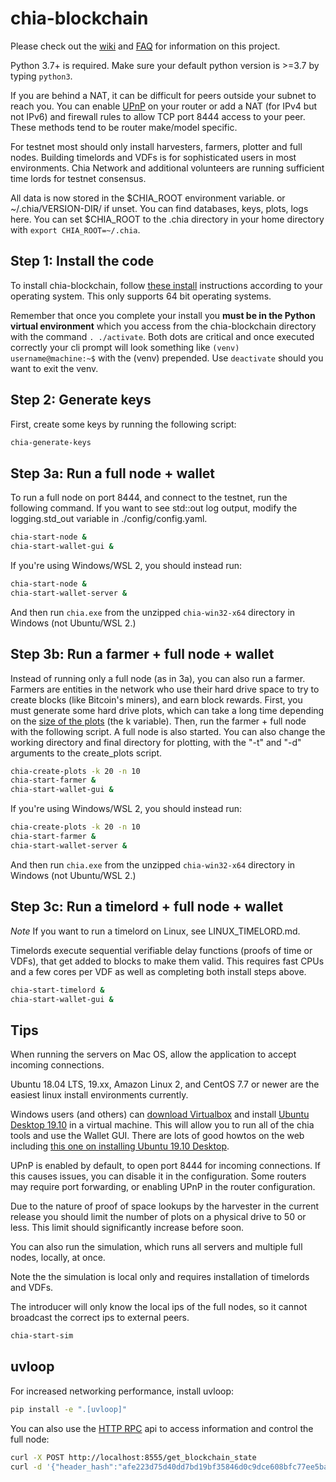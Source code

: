 # chia-blockchain
Please check out the [wiki](https://github.com/Chia-Network/chia-blockchain/wiki) and [FAQ](https://github.com/Chia-Network/chia-blockchain/wiki/FAQ) for information on this project.

Python 3.7+ is required. Make sure your default python version is >=3.7 by typing `python3`.

If you are behind a NAT, it can be difficult for peers outside your subnet to reach you. You can enable
[UPnP](https://www.homenethowto.com/ports-and-nat/upnp-automatic-port-forward/) on your router or add a
NAT (for IPv4 but not IPv6) and firewall rules to allow TCP port 8444 access to your peer. These methods
tend to be router make/model specific.

For testnet most should only install harvesters, farmers, plotter and full nodes. Building timelords and VDFs is for sophisticated users in most environments. Chia Network and additional volunteers are running sufficient time lords for testnet consensus.

All data is now stored in the $CHIA_ROOT environment variable. or ~/.chia/VERSION-DIR/ if unset. You can find databases, keys, plots, logs here. You can set $CHIA_ROOT to the .chia directory in your home directory with `export CHIA_ROOT=~/.chia`.

## Step 1: Install the code
To install chia-blockchain, follow [these install](INSTALL.md) instructions according to your operating system. This only supports 64 bit operating systems.

Remember that once you complete your install you **must be in the Python virtual environment** which you access from the chia-blockchain directory with the command `. ./activate`. Both dots are critical and once executed correctly your cli prompt will look something like `(venv) username@machine:~$` with the (venv) prepended. Use `deactivate` should you want to exit the venv.

## Step 2: Generate keys
First, create some keys by running the following script:
```bash
chia-generate-keys
```

## Step 3a: Run a full node + wallet
To run a full node on port 8444, and connect to the testnet, run the following command.
If you want to see std::out log output, modify the logging.std_out variable in ./config/config.yaml.

```bash
chia-start-node &
chia-start-wallet-gui &
```
If you're using Windows/WSL 2, you should instead run:
```bash
chia-start-node &
chia-start-wallet-server &
```
And then run `chia.exe` from the unzipped `chia-win32-x64` directory in Windows (not Ubuntu/WSL 2.)

## Step 3b: Run a farmer + full node + wallet
Instead of running only a full node (as in 3a), you can also run a farmer.
Farmers are entities in the network who use their hard drive space to try to create
blocks (like Bitcoin's miners), and earn block rewards. First, you must generate some hard drive plots, which
can take a long time depending on the [size of the plots](https://github.com/Chia-Network/chia-blockchain/wiki/k-sizes)
(the k variable). Then, run the farmer + full node with the following script. A full node is also started.
You can also change the working directory and
final directory for plotting, with the "-t" and "-d" arguments to the create_plots script.
```bash
chia-create-plots -k 20 -n 10
chia-start-farmer &
chia-start-wallet-gui &
```
If you're using Windows/WSL 2, you should instead run:
```bash
chia-create-plots -k 20 -n 10
chia-start-farmer &
chia-start-wallet-server &
```
And then run `chia.exe` from the unzipped `chia-win32-x64` directory in Windows (not Ubuntu/WSL 2.)


## Step 3c: Run a timelord + full node + wallet

*Note*
If you want to run a timelord on Linux, see LINUX_TIMELORD.md.

Timelords execute sequential verifiable delay functions (proofs of time or VDFs), that get added to
blocks to make them valid. This requires fast CPUs and a few cores per VDF as well as completing
both install steps above.
```bash
chia-start-timelord &
chia-start-wallet-gui &
```

## Tips
When running the servers on Mac OS, allow the application to accept incoming connections.

Ubuntu 18.04 LTS, 19.xx, Amazon Linux 2, and CentOS 7.7 or newer are the easiest linux install environments currently.

Windows users (and others) can [download Virtualbox](https://www.virtualbox.org/wiki/Downloads) and install [Ubuntu Desktop 19.10](https://ubuntu.com/download/desktop) in a virtual machine. This will allow you to run all of the chia tools and use the Wallet GUI. There are lots of good howtos on the web including [this one on installing Ubuntu 19.10 Desktop](https://techsviewer.com/how-to-install-ubuntu-19-10-on-virtualbox/).

UPnP is enabled by default, to open port 8444 for incoming connections. If this causes issues,
you can disable it in the configuration. Some routers may require port forwarding, or enabling
UPnP in the router configuration.

Due to the nature of proof of space lookups by the harvester in the current release you should limit
the number of plots on a physical drive to 50 or less. This limit should significantly increase before soon.

You can also run the simulation, which runs all servers and multiple full nodes, locally, at once.

Note the the simulation is local only and requires installation of timelords and VDFs.

The introducer will only know the local ips of the full nodes, so it cannot broadcast the correct
ips to external peers.

```bash
chia-start-sim
```

## uvloop

For increased networking performance, install uvloop:
```bash
pip install -e ".[uvloop]"
```

You can also use the [HTTP RPC](https://github.com/Chia-Network/chia-blockchain/wiki/Networking-and-Serialization#rpc) api to access information and control the full node:


```bash
curl -X POST http://localhost:8555/get_blockchain_state
curl -d '{"header_hash":"afe223d75d40dd7bd19bf35846d0c9dce608bfc77ee5baa9f9cd6b98436e428b"}' -H "Content-Type: application/json" -X POST http://localhost:8555/get_header
```
